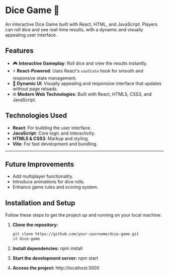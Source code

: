# Dice Game 🎲

An interactive Dice Game built with React, HTML, and JavaScript. Players can roll dice and see real-time results, with a dynamic and visually appealing user interface.

## Features
- 🎮 **Interactive Gameplay**: Roll dice and view the results instantly.
- ⚡ **React-Powered**: Uses React's `useState` hook for smooth and responsive state management.
- 🎨 **Dynamic UI**: Visually appealing and responsive interface that updates without page reloads.
- 🌐 **Modern Web Technologies**: Built with React, HTML5, CSS3, and JavaScript.

## Technologies Used
- **React**: For building the user interface.
- **JavaScript**: Core logic and interactivity.
- **HTML5 & CSS3**: Markup and styling.
- **Vite**: For fast development and bundling.

---

## Future Improvements
- Add multiplayer functionality.
- Introduce animations for dice rolls.
- Enhance game rules and scoring system.

## Installation and Setup

Follow these steps to get the project up and running on your local machine:

1. **Clone the repository:**
   ```bash
   git clone https://github.com/your-username/dice-game.git
   cd dice-game
   
2. **Install dependencies:**
   npm install
   
4. **Start the development server:**
   npm start
   
6. **Access the project:**
   http://localhost:3000


